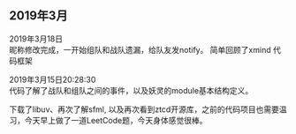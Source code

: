 
## 2019年3月
2019年3月18日  
昵称修改完成，一开始组队和战队遗漏，给队友发notify。
简单回顾了xmind 代码框架


2019年3月15日20:28:30  
代码了解了战队和组队之间的事件，以及妖灵的module基本结构定义。

下载了libuv、再次了解sfml, 以及再次看到ztcd开源库，之前的代码项目也需要温习，今天早上做了一道LeetCode题，今天身体感觉很棒。


